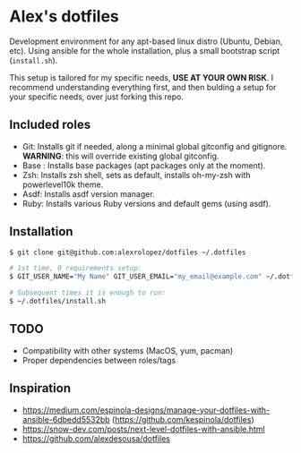 # Alex's dotfiles
Development environment for any apt-based linux distro (Ubuntu, Debian, etc).
Using ansible for the whole installation, plus a small bootstrap script (`install.sh`).

This setup is tailored for my specific needs, **USE AT YOUR OWN RISK**.
I recommend understanding everything first, and then bulding a setup for your specific needs, over just forking this repo.

## Included roles
- Git: Installs git if needed, along a minimal global gitconfig and gitignore. **WARNING**: this will override existing global gitconfig.
- Base : Installs base packages (apt packages only at the moment).
- Zsh: Installs zsh shell, sets as default, installs oh-my-zsh with powerlevel10k theme.
- Asdf: Installs asdf version manager.
- Ruby: Installs various Ruby versions and default gems (using asdf).

## Installation

```bash
$ git clone git@github.com:alexrolopez/dotfiles ~/.dotfiles

# 1st time, 0 requirements setup:
$ GIT_USER_NAME="My Name" GIT_USER_EMAIL="my_email@example.com" ~/.dotfiles/install.sh

# Subsequent times it is enough to run:
$ ~/.dotfiles/install.sh
```

## TODO
- Compatibility with other systems (MacOS, yum, pacman)
- Proper dependencies between roles/tags

## Inspiration
- https://medium.com/espinola-designs/manage-your-dotfiles-with-ansible-6dbedd5532bb (https://github.com/kespinola/dotfiles)
- https://snow-dev.com/posts/next-level-dotfiles-with-ansible.html 
- https://github.com/alexdesousa/dotfiles

